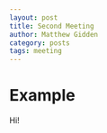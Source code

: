 ```yaml
---
layout: post
title: Second Meeting
author: Matthew Gidden
category: posts
tags: meeting 
---
```


# Example

Hi!
